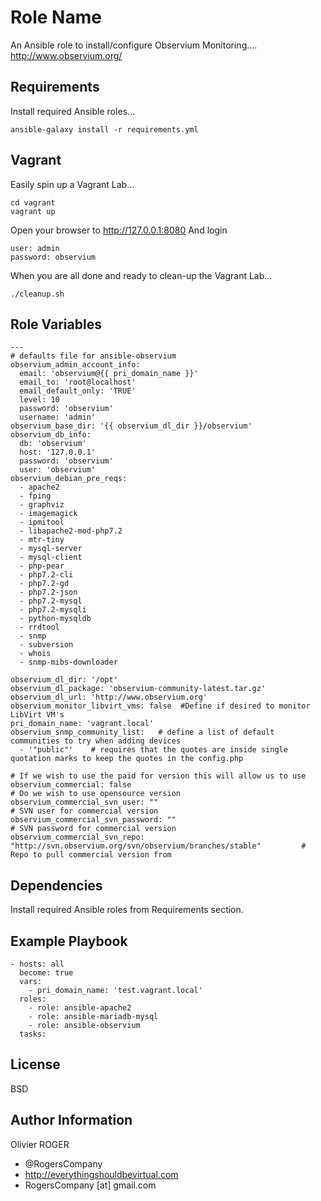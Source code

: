 Role Name
=========

An Ansible role to install/configure Observium Monitoring....
http://www.observium.org/

Requirements
------------

Install required Ansible roles...
````
ansible-galaxy install -r requirements.yml
````

Vagrant
-------
Easily spin up a Vagrant Lab...
````
cd vagrant
vagrant up
````
Open your browser to http://127.0.0.1:8080
And login
````
user: admin
password: observium
````
When you are all done and ready to clean-up the Vagrant Lab...
````
./cleanup.sh
````

Role Variables
--------------

````
---
# defaults file for ansible-observium
observium_admin_account_info:
  email: 'observium@{{ pri_domain_name }}'
  email_to: 'root@localhost'
  email_default_only: 'TRUE'
  level: 10
  password: 'observium'
  username: 'admin'
observium_base_dir: '{{ observium_dl_dir }}/observium'
observium_db_info:
  db: 'observium'
  host: '127.0.0.1'
  password: 'observium'
  user: 'observium'
observium_debian_pre_reqs:
  - apache2
  - fping
  - graphviz
  - imagemagick
  - ipmitool
  - libapache2-mod-php7.2
  - mtr-tiny
  - mysql-server
  - mysql-client
  - php-pear
  - php7.2-cli
  - php7.2-gd
  - php7.2-json
  - php7.2-mysql
  - php7.2-mysqli
  - python-mysqldb
  - rrdtool
  - snmp
  - subversion
  - whois
  - snmp-mibs-downloader

observium_dl_dir: '/opt'
observium_dl_package: 'observium-community-latest.tar.gz'
observium_dl_url: 'http://www.observium.org'
observium_monitor_libvirt_vms: false  #Define if desired to monitor LibVirt VM's
pri_domain_name: 'vagrant.local'
observium_snmp_community_list:   # define a list of default communities to try when adding devices
  - '"public"'    # requires that the quotes are inside single quotation marks to keep the quotes in the config.php

# If we wish to use the paid for version this will allow us to use
observium_commercial: false                                                                     # Do we wish to use opensource version
observium_commercial_svn_user: ""                                                               # SVN user for commercial version
observium_commercial_svn_password: ""                                                           # SVN password for commercial version
observium_commercial_svn_repo: "http://svn.observium.org/svn/observium/branches/stable"         # Repo to pull commercial version from
````

Dependencies
------------

Install required Ansible roles from Requirements section.

Example Playbook
----------------

````
- hosts: all
  become: true
  vars:
    - pri_domain_name: 'test.vagrant.local'
  roles:
    - role: ansible-apache2
    - role: ansible-mariadb-mysql
    - role: ansible-observium
  tasks:
````

License
-------

BSD

Author Information
------------------

Olivier ROGER
- @RogersCompany
- http://everythingshouldbevirtual.com
- RogersCompany [at] gmail.com

